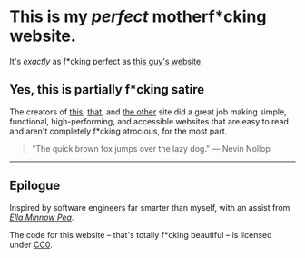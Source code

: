# This is my _perfect_ motherf*cking website.

It's _exactly_ as f*cking perfect as [this guy's website](https://perfectmotherfuckingwebsite.com/).

## Yes, this is partially f*cking satire

The creators of [this](http://motherfuckingwebsite.com/), [that](http://bettermotherfuckingwebsite.com/), and [the other](https://perfectmotherfuckingwebsite.com/) site did a great job making simple, functional, high-performing, and accessible websites that are easy to read and aren't completely f*cking atrocious, for the most part.

> "The quick brown fox jumps over the lazy dog."
> — Nevin Nollop

---

## Epilogue

Inspired by software engineers far smarter than myself, with an assist from *[Ella Minnow Pea](https://en.wikipedia.org/wiki/Ella_Minnow_Pea)*.

The code for this website – that's totally f*cking beautiful – is licensed under [CC0](https://creativecommons.org/publicdomain/zero/1.0/).
